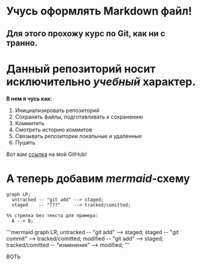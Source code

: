 # Учусь оформлять Markdown файл!

## Для этого прохожу курс по Git, как ни с транно.

# Данный репозиторий носит исключительно ***учебный*** характер.

**В нем я чусь как:**
1. Инициализировать репозиторий
2. Сохранять файлы, подготавливать к сохранению
3. Коммитить
4. Смотреть историю коммитов
5. Связывать репозитории локальные и удаленные
6. Пушить

Вот вам [ссылка](https://github.com/IgnatyKhramtsov "Я ссылка)") на мой GitHub!

# А теперь добавим *mermaid*-схему

```mermaid
graph LR;
  untracked -- "git add" --> staged;
  staged    -- "???"     --> tracked/comitted;

%% стрелка без текста для примера: 
  A --> B;
``` 

'''mermaid
graph LR;
  untracked -- "git add" --> staged;
  staged    -- "git commit"     --> tracked/comitted;
  modified  -- "git add" --> staged;
  tracked/comitted -- "изменения" --> modified;
'''

ВОТЬ








